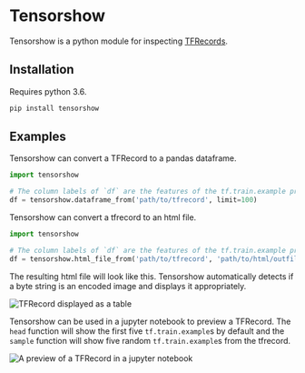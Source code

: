 # Tensorshow

Tensorshow is a python module for inspecting [TFRecords](https://www.tensorflow.org/api_guides/python/reading_data#file_formats).

## Installation

Requires python 3.6.

```bash
pip install tensorshow
```

## Examples

Tensorshow can convert a TFRecord to a pandas dataframe.

```python
import tensorshow

# The column labels of `df` are the features of the tf.train.example protobufs.
df = tensorshow.dataframe_from('path/to/tfrecord', limit=100)
```
<!---
Tensorshow can be used as a command line utility. It will convert a tfrecord to an html file on the command line.

```bash
python tensorshow --tfrecord=/Users/joel/train.tfrecord --html-file=Users/joel/out.html
```

Images stored as byte strings will be automatically detected and displayed as images rather than text. The `out.html` file looks like this when you open it with a browser.
--->

Tensorshow can convert a tfrecord to an html file.

```python
import tensorshow

# The column labels of `df` are the features of the tf.train.example protobufs.
df = tensorshow.html_file_from('path/to/tfrecord', 'path/to/html/outfile', limit=100)
```

The resulting html file will look like this. Tensorshow automatically detects if a byte string is an encoded image and displays it appropriately.

![TFRecord displayed as a table](http://www.joellaity.com/img/html_tensorshow_example.png)


Tensorshow can be used in a jupyter notebook to preview a TFRecord. The `head` function will show the first five `tf.train.example`s by default and the `sample` function will show five random `tf.train.example`s from the tfrecord.

![A preview of a TFRecord in a jupyter notebook](http://www.joellaity.com/img/nb_tensorshow_example.png)
